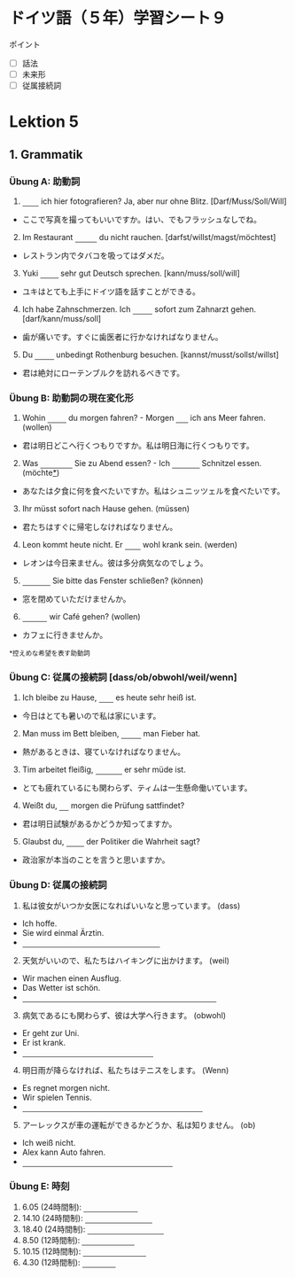 <style>
em {color: transparent; border-bottom: solid 1px #333}
em:hover, *:focus em {color:inherit}
ref {font-size:smaller}
ref:before {content: "*"}
</style>

# ドイツ語（５年）学習シート９
ポイント
+ [ ] 話法
+ [ ] 未来形
+ [ ] 従属接続詞

# Lektion 5
## 1. Grammatik
### Übung A: 助動詞
1. _Darf_ ich hier fotografieren? Ja, aber nur ohne Blitz. [Darf/Muss/Soll/Will]
  * ここで写真を撮ってもいいですか。はい、でもフラッシュなしでね。
2. Im Restaurant _darfst_ du nicht rauchen. [darfst/willst/magst/möchtest]
  * レストラン内でタバコを吸ってはダメだ。
3. Yuki _kann_ sehr gut Deutsch sprechen. [kann/muss/soll/will]
  * ユキはとても上手にドイツ語を話すことができる。
4. Ich habe Zahnschmerzen. Ich _muss_ sofort zum Zahnarzt gehen. [darf/kann/muss/soll]
  * 歯が痛いです。すぐに歯医者に行かなければなりません。
5. Du _sollst_ unbedingt Rothenburg besuchen. [kannst/musst/sollst/willst]
  * 君は絶対にローテンブルクを訪れるべきです。

### Übung B: 助動詞の現在変化形
1. Wohin _willst_ du morgen fahren? - Morgen _will_ ich ans Meer fahren. (wollen)
  * 君は明日どこへ行くつもりですか。私は明日海に行くつもりです。
2. Was _möchten_ Sie zu Abend essen? - Ich _möchte_ Schnitzel essen. (möchte[*](#ref-möchte))
  * あなたは夕食に何を食べたいですか。私はシュニッツェルを食べたいです。
3. Ihr müsst sofort nach Hause gehen. (müssen)
  * 君たちはすぐに帰宅しなければなりません。
4. Leon kommt heute nicht. Er _wird_ wohl krank sein. (werden)
  * レオンは今日来ません。彼は多分病気なのでしょう。
5. _Können_ Sie bitte das Fenster schließen? (können)
  * 窓を閉めていただけませんか。
6. _Wollen_ wir  Café gehen? (wollen)
  * カフェに行きませんか。

<ref id="ref-möchte">控えめな希望を表す助動詞</ref>

### Übung C: 従属の接続詞 [dass/ob/obwohl/weil/wenn]
1. Ich bleibe zu Hause, _weil_ es heute sehr heiß ist.
  * 今日はとても暑いので私は家にいます。
2. Man muss im Bett bleiben, _wenn_ man Fieber hat.
  * 熱があるときは、寝ていなければなりません。
3. Tim arbeitet fleißig, _obwohl_ er sehr müde ist.
  * とても疲れているにも関わらず、ティムは一生懸命働いています。
4. Weißt du, _ob_ morgen die Prüfung sattfindet?
  * 君は明日試験があるかどうか知ってますか。
5. Glaubst du, _dass_ der Politiker die Wahrheit sagt?
  * 政治家が本当のことを言うと思いますか。

### Übung D: 従属の接続詞
1. 私は彼女がいつか女医になればいいなと思っています。 (dass)
  * Ich hoffe.
  * Sie wird einmal Ärztin.
  * _Ich hoffe, dass sie einmal Ärztin wird._
2. 天気がいいので、私たちはハイキングに出かけます。 (weil)
  * Wir machen einen Ausflug.
  * Das Wetter ist schön.
  * _Wir machen einen Ausflug, weil das wetter schön ist._
3. 病気であるにも関わらず、彼は大学へ行きます。 (obwohl)
  * Er geht zur Uni.
  * Er ist krank.
  * _Er geht zur Uni, obwohl er krank ist._
4. 明日雨が降らなければ、私たちはテニスをします。 (Wenn)
  * Es regnet morgen nicht.
  * Wir spielen Tennis.
  * _Wenn es morgen nicht regnet, spielen wir Tennis._
5. アーレックスが車の運転ができるかどうか、私は知りません。 (ob)
  * Ich weiß nicht.
  * Alex kann Auto fahren.
  * _Ich weiß nicht, ob Alex Auto fahren kann._

### Übung E: 時刻
1. 6.05 (24時間制): _sechs Uhr fünf_
2. 14.10 (24時間制): _vierzehn Uhr zehn_
3. 18.40 (24時間制): _achtzehn Uhr vierzig_
4. 8.50 (12時間制): _zehn vor neun_
5. 10.15 (12時間制): _viertel nach zehn_
6. 4.30 (12時間制): _halb fünf_
